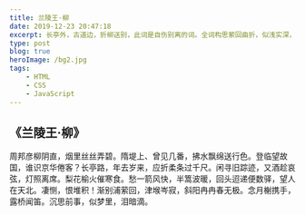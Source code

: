 ```yaml
---
title: 兰陵王·柳
date: 2019-12-23 20:47:18
excerpt: 长亭外，古道边，折柳送别，此词是自伤别离的词。全词构思萦回曲折，似浅实深，有吐不尽的心事流荡其中，无论景语、情语，都很耐人寻味。
type: post
blog: true
heroImage: /bg2.jpg
tags:
    - HTML
    - CSS
    - JavaScript
---
```


## 《兰陵王·柳》

周邦彦柳阴直，烟里丝丝弄碧。隋堤上、曾见几番，拂水飘绵送行色。登临望故国，谁识京华倦客？长亭路，年去岁来，应折柔条过千尺。闲寻旧踪迹，又酒趁哀弦，灯照离席。梨花榆火催寒食。愁一箭风快，半篙波暖，回头迢递便数驿，望人在天北。凄恻，恨堆积！渐别浦萦回，津堠岑寂，斜阳冉冉春无极。念月榭携手，露桥闻笛。沉思前事，似梦里，泪暗滴。
